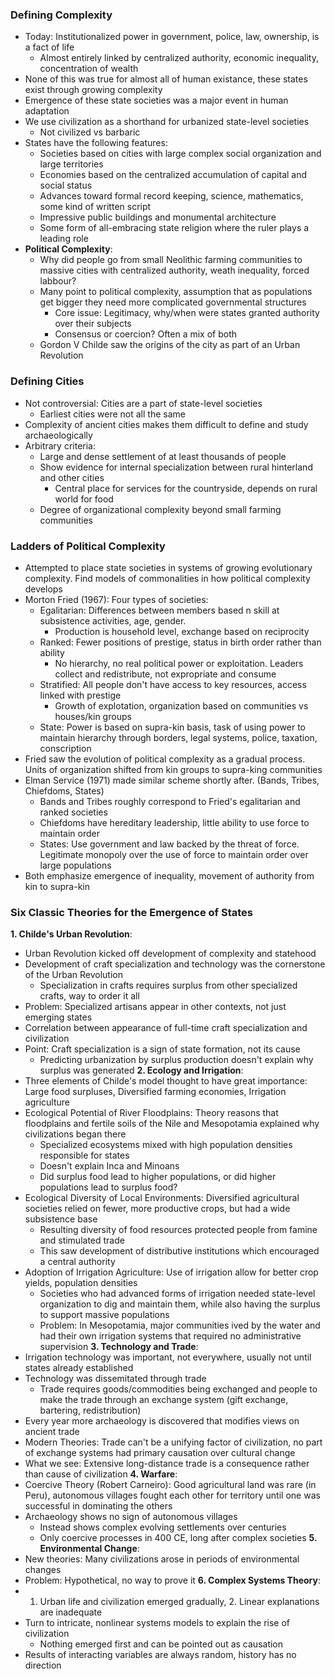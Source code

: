 ### Defining Complexity
 - Today: Institutionalized power in government, police, law, ownership, is a fact of life
	 - Almost entirely linked by centralized authority, economic inequality, concentration of wealth
 - None of this was true for almost all of human existance, these states exist through growing complexity
 - Emergence of these state societies was a major event in human adaptation
 - We use civilization as a shorthand for urbanized state-level societies
	 - Not civilized vs barbaric
 - States have the following features:
	 - Societies based on cities with large complex social organization and large territories
	 - Economies based on the centralized accumulation of capital and social status
	 - Advances toward formal record keeping, science, mathematics, some kind of written script
	 - Impressive public buildings and monumental architecture
	 - Some form of all-embracing state religion where the ruler plays a leading role
 - **Political Complexity**:
	 - Why did people go from small Neolithic farming communities to massive cities with centralized authority, weath inequality, forced labbour?
	 - Many point to political complexity, assumption that as populations get bigger they need more complicated governmental structures
		 - Core issue: Legitimacy, why/when were states granted authority over their subjects
		 - Consensus or coercion? Often a mix of both
	 - Gordon V Childe saw the origins of the city as part of an Urban Revolution

### Defining Cities
 - Not controversial: Cities are a part of state-level societies
	 - Earliest cities were not all the same
 - Complexity of ancient cities makes them difficult to define and study archaeologically
 - Arbitrary criteria:
	 - Large and dense settlement of at least thousands of people
	 - Show evidence for internal specialization between rural hinterland and other cities
		 - Central place for services for the countryside, depends on rural world for food
	 - Degree of organizational complexity beyond small farming communities

### Ladders of Political Complexity
 - Attempted to place state societies in systems of growing evolutionary complexity. Find models of commonalities in how political complexity develops
 - Morton Fried (1967): Four types of societies:
	 - Egalitarian: Differences between members based n skill at subsistence activities, age, gender.
		 - Production is household level, exchange based on reciprocity
	 - Ranked: Fewer positions of prestige, status in birth order rather than ability
		 - No hierarchy, no real political power or exploitation. Leaders collect and redistribute, not expropriate and consume
	 - Stratified: All people don't have access to key resources, access linked with prestige
		 - Growth of explotation, organization based on communities vs houses/kin groups
	 - State: Power is based on supra-kin basis, task of using power to maintain hierarchy through borders, legal systems, police, taxation, conscription
 - Fried saw the evolution of political complexity as a gradual process. Units of organization shifted from kin groups to supra-king communities
 - Elman Service (1971) made similar scheme shortly after. (Bands, Tribes, Chiefdoms, States)
	 - Bands and Tribes roughly correspond to Fried's egalitarian and ranked societies
	 - Chiefdoms have hereditary leadership, little ability to use force to maintain order
	 - States: Use government and law backed by the threat of force. Legitimate monopoly over the use of force to maintain order over large populations
 - Both emphasize emergence of inequality, movement of authority from kin to supra-kin

### Six Classic Theories for the Emergence of States
**1. Childe's Urban Revolution**:
 - Urban Revolution kicked off development of complexity and statehood
 - Development of craft specialization and technology was the cornerstone of the Urban Revolution
	 - Specialization in crafts requires surplus from other specialized crafts, way to order it all
 - Problem: Specialized artisans appear in other contexts, not just emerging states
 - Correlation between appearance of full-time craft specialization and civilization
 - Point: Craft specialization is a sign of state formation, not its cause
	 - Predicting urbanization by surplus production doesn't explain why surplus was generated
**2. Ecology and Irrigation**:
 - Three elements of Childe's model thought to have great importance: Large food surpluses, Diversified farming economies, Irrigation agriculture
 - Ecological Potential of River Floodplains: Theory reasons that floodplains and fertile soils of the Nile and Mesopotamia explained why civilizations began there
	 - Specialized ecosystems mixed with high population densities responsible for states
	 - Doesn't explain Inca and Minoans
	 - Did surplus food lead to higher populations, or did higher populations lead to surplus food?
 - Ecological Diversity of Local Environments: Diversified agricultural societies relied on fewer, more productive crops, but had a wide subsistence base
	 - Resulting diversity of food resources protected people from famine and stimulated trade
	 - This saw development of distributive institutions which encouraged a central authority
 - Adoption of Irrigation Agriculture: Use of irrigation allow for better crop yields, population densities
	 - Societies who had advanced forms of irrigation needed state-level organization to dig and maintain them, while also having the surplus to support massive populations
	 - Problem: In Mesopotamia, major communities ived by the water and had their own irrigation systems that required no administrative supervision
**3. Technology and Trade**:
 - Irrigation technology was important, not everywhere, usually not until states already established
 - Technology was dissemitated through trade
	 - Trade requires goods/commodities being exchanged and people to make the trade through an exchange system (gift exchange, bartering, redistribution)
 - Every year more archaeology is discovered that modifies views on ancient trade
 - Modern Theories: Trade can't be a unifying factor of civilization, no part of exchange systems had primary causation over cultural change
 - What we see: Extensive long-distance trade is a consequence rather than cause of civilization
**4. Warfare**:
 - Coercive Theory (Robert Carneiro): Good agricultural land was rare (in Peru), autonomous villages fought each other for territory until one was successful in dominating the others
 - Archaeology shows no sign of autonomous villages
	 - Instead shows complex evolving settlements over centuries
	 - Only coercive processes in 400 CE, long after complex societies
**5. Environmental Change**:
 - New theories: Many civilizations arose in periods of environmental changes
 - Problem: Hypothetical, no way to prove it
**6. Complex Systems Theory**:
 - 1. Urban life and civilization emerged gradually, 2. Linear explanations are inadequate
 - Turn to intricate, nonlinear systems models to explain the rise of civilization
	 - Nothing emerged first and can be pointed out as causation
 - Results of interacting variables are always random, history has no direction
